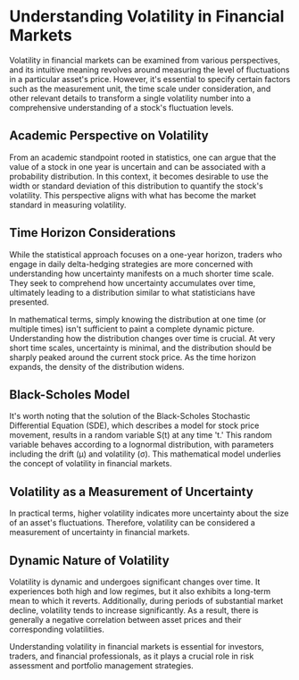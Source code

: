 # Understanding Volatility in Financial Markets

Volatility in financial markets can be examined from various perspectives, and its intuitive meaning revolves around measuring the level of fluctuations in a particular asset's price. However, it's essential to specify certain factors such as the measurement unit, the time scale under consideration, and other relevant details to transform a single volatility number into a comprehensive understanding of a stock's fluctuation levels.

## Academic Perspective on Volatility

From an academic standpoint rooted in statistics, one can argue that the value of a stock in one year is uncertain and can be associated with a probability distribution. In this context, it becomes desirable to use the width or standard deviation of this distribution to quantify the stock's volatility. This perspective aligns with what has become the market standard in measuring volatility.

## Time Horizon Considerations

While the statistical approach focuses on a one-year horizon, traders who engage in daily delta-hedging strategies are more concerned with understanding how uncertainty manifests on a much shorter time scale. They seek to comprehend how uncertainty accumulates over time, ultimately leading to a distribution similar to what statisticians have presented.

In mathematical terms, simply knowing the distribution at one time (or multiple times) isn't sufficient to paint a complete dynamic picture. Understanding how the distribution changes over time is crucial. At very short time scales, uncertainty is minimal, and the distribution should be sharply peaked around the current stock price. As the time horizon expands, the density of the distribution widens.

## Black-Scholes Model

It's worth noting that the solution of the Black-Scholes Stochastic Differential Equation (SDE), which describes a model for stock price movement, results in a random variable S(t) at any time 't.' This random variable behaves according to a lognormal distribution, with parameters including the drift (μ) and volatility (σ). This mathematical model underlies the concept of volatility in financial markets.

## Volatility as a Measurement of Uncertainty

In practical terms, higher volatility indicates more uncertainty about the size of an asset's fluctuations. Therefore, volatility can be considered a measurement of uncertainty in financial markets.

## Dynamic Nature of Volatility

Volatility is dynamic and undergoes significant changes over time. It experiences both high and low regimes, but it also exhibits a long-term mean to which it reverts. Additionally, during periods of substantial market decline, volatility tends to increase significantly. As a result, there is generally a negative correlation between asset prices and their corresponding volatilities.

Understanding volatility in financial markets is essential for investors, traders, and financial professionals, as it plays a crucial role in risk assessment and portfolio management strategies.
